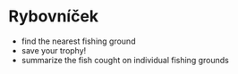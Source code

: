 # Rybovníček

- find the nearest fishing ground
- save your trophy!
- summarize the fish cought on individual fishing grounds
